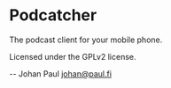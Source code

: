Podcatcher
==========

The podcast client for your mobile phone. 

Licensed under the GPLv2 license. 


-- 
Johan Paul
johan@paul.fi
